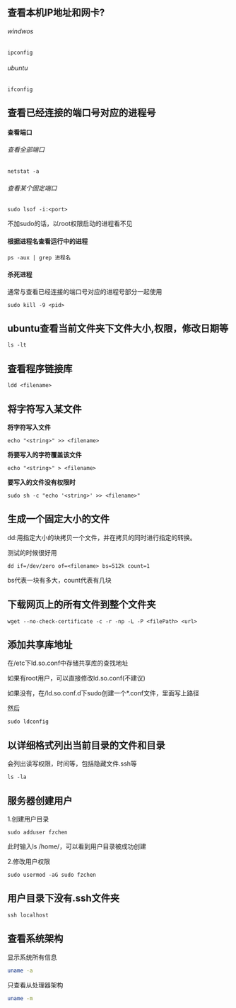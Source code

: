 ## 查看本机IP地址和网卡?
###### windwos
```
ipconfig
```
###### ubuntu
```
ifconfig
```
## 查看已经连接的端口号对应的进程号

#### 查看端口

###### 查看全部端口
```shell
netstat -a
```
###### 查看某个固定端口
```shell
sudo lsof -i:<port>
```
不加sudo的话，以root权限启动的进程看不见

#### 根据进程名查看运行中的进程

```
ps -aux | grep 进程名
```

#### 杀死进程

通常与查看已经连接的端口号对应的进程号部分一起使用
```shell
sudo kill -9 <pid>
```
## ubuntu查看当前文件夹下文件大小,权限，修改日期等
```shell
ls -lt
```
## 查看程序链接库
```shell
ldd <filename>
```
## 将字符写入某文件
**将字符写入文件**

```shell
echo "<string>" >> <filename>
```
**将要写入的字符覆盖该文件**

```shell
echo "<string>" > <filename>
```
**要写入的文件没有权限时**

```shell
sudo sh -c "echo '<string>' >> <filename>"
```
## 生成一个固定大小的文件
dd:用指定大小的块拷贝一个文件，并在拷贝的同时进行指定的转换。

测试的时候很好用

```shell
dd if=/dev/zero of=<filename> bs=512k count=1
```
bs代表一块有多大，count代表有几块

## 下载网页上的所有文件到整个文件夹

```
wget --no-check-certificate -c -r -np -L -P <filePath> <url>
```

## 添加共享库地址

在/etc下ld.so.conf中存储共享库的查找地址

如果有root用户，可以直接修改ld.so.conf(不建议)

如果没有，在/ld.so.conf.d下sudo创建一个*.conf文件，里面写上路径

然后

```
sudo ldconfig
```

## 以详细格式列出当前目录的文件和目录

会列出读写权限，时间等，包括隐藏文件.ssh等

```
ls -la
```

## 服务器创建用户

1.创建用户目录

```
sudo adduser fzchen
```

此时输入ls /home/，可以看到用户目录被成功创建

2.修改用户权限

```
sudo usermod -aG sudo fzchen
```

## 用户目录下没有.ssh文件夹

```
ssh localhost
```

## 查看系统架构

显示系统所有信息

```bash
uname -a
```

只查看从处理器架构

```bash
uname -m
```

